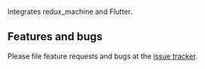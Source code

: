 Integrates redux_machine and Flutter.

## Features and bugs

Please file feature requests and bugs at the [issue tracker][tracker].

[tracker]: https://github.com/pulyaevskiy/flutter-redux-machine/issues
